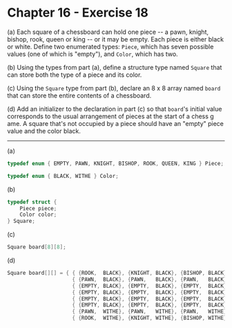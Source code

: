 # Chapter 16 - Exercise 18

(a) Each square of a chessboard can hold one piece -- a pawn, knight, bishop,
rook, queen or king -- or it may be empty.  Each piece is either black or white.
Define two enumerated types: `Piece`, which has seven possible values (one of
which is "empty"), and `Color`, which has two.

(b) Using the types from part (a), define a structure type named `Square` that
can store both the type of a piece and its color.

(c) Using the `Square` type from part (b), declare an 8 x 8 array named `board`
that can store the entire contents of a chessboard. 

(d) Add an initializer to the declaration in part (c) so that `board`'s initial
value corresponds to the usual arrangement of pieces at the start of a chess
g ame. A square that's not occupied by a piece should have an "empty" piece
value and the color black.


---

(a)
```C
typedef enum { EMPTY, PAWN, KNIGHT, BISHOP, ROOK, QUEEN, KING } Piece;

typedef enum { BLACK, WITHE } Color;
```

(b)
```C
typedef struct {
    Piece piece;
    Color color; 
} Square;
```

(c)
```C
Square board[8][8];
```

(d)
```C
Square board[][] = { { {ROOK,  BLACK}, {KNIGHT, BLACK}, {BISHOP, BLACK}, {QUEEN, BLACK}, {KING,  BLACK}, {BISHOP, BLACK}, {KNIGHT, BLACK}, {ROOK,  BLACK} },
                     { {PAWN,  BLACK}, {PAWN,   BLACK}, {PAWN,   BLACK}, {PAWN,  BLACK}, {PAWN,  BLACK}, {PAWN,   BLACK}, {PAWN,   BLACK}, {PAWN,  BLACK} }, 
                     { {EMPTY, BLACK}, {EMPTY,  BLACK}, {EMPTY,  BLACK}, {EMPTY, BLACK}, {EMPTY, BLACK}, {EMPTY,  BLACK}, {EMPTY,  BLACK}, {EMPTY, BLACK} }, 
                     { {EMPTY, BLACK}, {EMPTY,  BLACK}, {EMPTY,  BLACK}, {EMPTY, BLACK}, {EMPTY, BLACK}, {EMPTY,  BLACK}, {EMPTY,  BLACK}, {EMPTY, BLACK} }, 
                     { {EMPTY, BLACK}, {EMPTY,  BLACK}, {EMPTY,  BLACK}, {EMPTY, BLACK}, {EMPTY, BLACK}, {EMPTY,  BLACK}, {EMPTY,  BLACK}, {EMPTY, BLACK} }, 
                     { {EMPTY, BLACK}, {EMPTY,  BLACK}, {EMPTY,  BLACK}, {EMPTY, BLACK}, {EMPTY, BLACK}, {EMPTY,  BLACK}, {EMPTY,  BLACK}, {EMPTY, BLACK} }, 
                     { {PAWN,  WITHE}, {PAWN,   WITHE}, {PAWN,   WITHE}, {PAWN,  WITHE}, {PAWN,  WITHE}, {PAWN,   WITHE}, {PAWN,   WITHE}, {PAWN,  WITHE} }, 
                     { {ROOK,  WITHE}, {KNIGHT, WITHE}, {BISHOP, WITHE}, {QUEEN, WITHE}, {KING,  WITHE}, {BISHOP, WITHE}, {KNIGHT, WITHE}, {ROOK,  WITHE} } };
```
